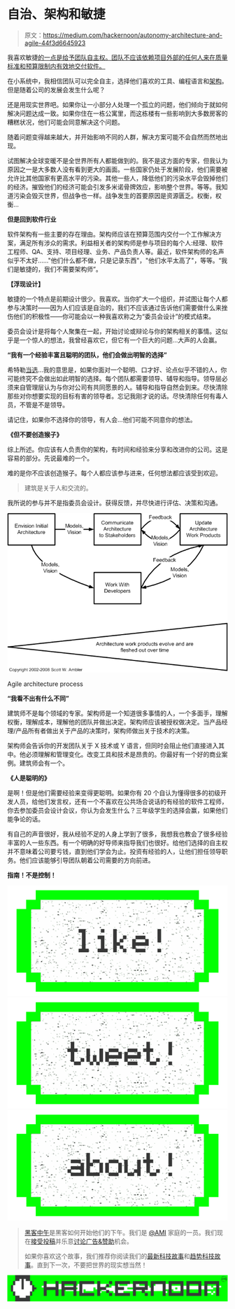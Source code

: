 # 自治、架构和敏捷

> 原文：<https://medium.com/hackernoon/autonomy-architecture-and-agile-44f3d6645923>

我喜欢敏捷[的一点是给予团队自主权。团队不应该依赖项目外部的任何人来在质量标准和预算限制内有效地交付软件。](https://hackernoon.com/tagged/agile)

在小系统中，我相信团队可以完全自主，选择他们喜欢的工具、编程语言和[架构](https://hackernoon.com/tagged/architecture)。但是随着公司的发展会发生什么呢？

还是用现实世界吧。如果你让一小部分人处理一个孤立的问题，他们倾向于就如何解决问题达成一致。如果你住在一栋公寓里，而这栋楼有一些影响到大多数房客的糟糕状况，他们可能会同意解决这个问题。

随着问题变得越来越大，并开始影响不同的人群，解决方案可能不会自然而然地出现。

试图解决全球变暖不是全世界所有人都能做到的。我不是这方面的专家，但我认为原因之一是大多数人没有看到更大的画面。一些国家仍处于发展阶段，他们需要被允许比其他国家有更高水平的污染。其他一些人，降低他们的污染水平会毁掉他们的经济。摧毁他们的经济可能会引发多米诺骨牌效应，影响整个世界。等等。我知道污染会毁灭世界，但战争也一样。战争发生的首要原因是资源匮乏。权衡，权衡…

**但是回到软件行业**

软件架构有一些主要的存在理由。架构师应该在预算范围内交付一个工作解决方案，满足所有涉众的需求。利益相关者的架构师是参与项目的每个人:经理、软件工程师、QA、支持、项目经理、业务、产品负责人等。最近，软件架构师的名声似乎不太好……"他们什么都不做，只是记录东西"，"他们水平太高了"，等等。“我们是敏捷的，我们不需要架构师”。

**【浮现设计】**

敏捷的一个特点是前期设计很少。我喜欢。当你扩大一个组织，并试图让每个人都参与决策时——因为人们应该是自治的，我们不应该通过告诉他们需要做什么来挫伤他们的积极性——你可能会以一种我喜欢称之为“委员会设计”的模式结束。

委员会设计是将每个人聚集在一起，开始讨论或辩论与你的架构相关的事情。这似乎是一个惊人的想法，我曾经喜欢它，但它有一个巨大的问题…大声的人会赢。

**“我有一个经验丰富且聪明的团队，他们会做出明智的选择”**

希特勒[当选](http://diebesteallerzeiten.de/blog/2009/02/19/was-hitler-democratically-elected/)...我的意思是，如果你面对一个聪明、口才好、论点似乎不错的人，你可能终究不会做出如此明智的选择。每个团队都需要领导、辅导和指导。领导层必须来自管理层认为与你对公司有共同愿景的人。辅导和指导自然会到来。尽快清除那些对你想要实现的目标有害的领导者。忘记我刚才说的话。尽快清除任何有毒人员，不管是不是领导。

请记住，如果你不选择你的领导，有人会…他们可能不同意你的想法。

**《但不要创造猴子》**

综上所述。你应该有人负责你的架构，有时间和经验来分享和改进你的公司。这是容易的部分。先说最难的一个。

难的是你不应该创造猴子。每个人都应该参与进来，任何想法都应该受到欢迎。

> 建筑是关于人和交流的。

我所说的参与并不是指委员会设计。获得反馈，并尽快进行评估、决策和沟通。

![](img/0c733d5bc90329aa2d9c299c3dc3ea27.png)

Agile architecture process

**“我看不出有什么不同”**

建筑师不是每个领域的专家。架构师是一个知道很多事情的人，一个多面手，理解权衡，理解成本，理解他的团队并做出决定。架构师应该被授权做决定。当产品经理/产品所有者做出关于产品的决策时，架构师做出关于技术的决策。

架构师会告诉你的开发团队关于 X 技术或 Y 语言，但同时会阻止他们直接进入其中。他必须理解和管理变化。改变工具和技术是昂贵的。你最好有一个好的商业案例。建筑师会有一个。

**《人是聪明的》**

是啊！但是他们需要经验来变得更聪明。如果你有 20 个自认为懂得很多的初级开发人员，给他们发言权，还有一个不喜欢在公共场合说话的有经验的软件工程师，你去参加委员会设计会议，你认为会发生什么？三年级学生的选择会赢，如果他们能争论的话。

有自己的声音很好，我从经验不足的人身上学到了很多，我想我也教会了很多经验丰富的人一些东西。有一个明确的好导师来指导我们也很好。给他们选择的自主权并不意味着公司要亏钱，直到他们学会为止。投资有经验的人，让他们担任领导职务。他们应该能够引导团队朝着公司需要的方向前进。

**指南！不是控制！**

[![](img/50ef4044ecd4e250b5d50f368b775d38.png)](http://bit.ly/HackernoonFB)[![](img/979d9a46439d5aebbdcdca574e21dc81.png)](https://goo.gl/k7XYbx)[![](img/2930ba6bd2c12218fdbbf7e02c8746ff.png)](https://goo.gl/4ofytp)

> [黑客中午](http://bit.ly/Hackernoon)是黑客如何开始他们的下午。我们是 [@AMI](http://bit.ly/atAMIatAMI) 家庭的一员。我们现在[接受投稿](http://bit.ly/hackernoonsubmission)并乐意[讨论广告&赞助](mailto:partners@amipublications.com)机会。
> 
> 如果你喜欢这个故事，我们推荐你阅读我们的[最新科技故事](http://bit.ly/hackernoonlatestt)和[趋势科技故事](https://hackernoon.com/trending)。直到下一次，不要把世界的现实想当然！

![](img/be0ca55ba73a573dce11effb2ee80d56.png)